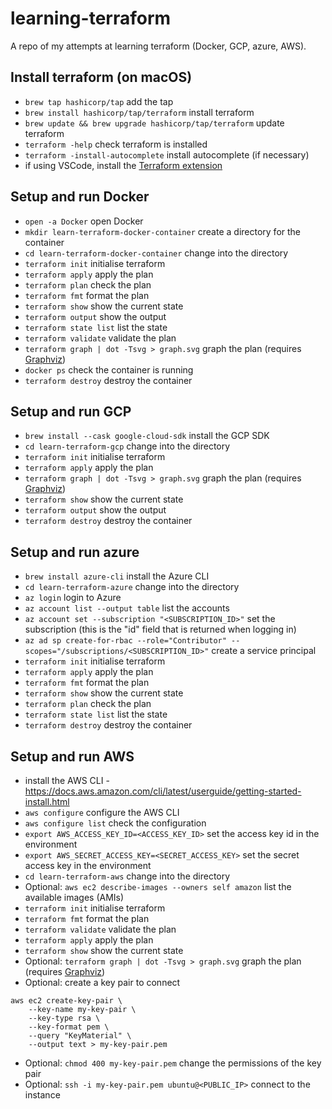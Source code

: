 # learning-terraform
A repo of my attempts at learning terraform (Docker, GCP, azure, AWS).

## Install terraform (on macOS)
- `brew tap hashicorp/tap` add the tap
- `brew install hashicorp/tap/terraform` install terraform
- `brew update && brew upgrade hashicorp/tap/terraform` update terraform
- `terraform -help` check terraform is installed
- `terraform -install-autocomplete` install autocomplete (if necessary)
- if using VSCode, install the [Terraform extension](https://marketplace.visualstudio.com/items?itemName=HashiCorp.terraform)

## Setup and run Docker
- `open -a Docker` open Docker
- `mkdir learn-terraform-docker-container` create a directory for the container
- `cd learn-terraform-docker-container` change into the directory
- `terraform init` initialise terraform
- `terraform apply` apply the plan
- `terraform plan` check the plan
- `terraform fmt` format the plan
- `terraform show` show the current state
- `terraform output` show the output
- `terraform state list` list the state
- `terraform validate` validate the plan
- `terraform graph | dot -Tsvg > graph.svg` graph the plan (requires [Graphviz](https://graphviz.org/download/))
- `docker ps` check the container is running
- `terraform destroy` destroy the container

## Setup and run GCP
- `brew install --cask google-cloud-sdk` install the GCP SDK
- `cd learn-terraform-gcp` change into the directory
- `terraform init` initialise terraform
- `terraform apply` apply the plan
- `terraform graph | dot -Tsvg > graph.svg` graph the plan (requires [Graphviz](https://graphviz.org/download/))
- `terraform show` show the current state
- `terraform output` show the output
- `terraform destroy` destroy the container

## Setup and run azure
- `brew install azure-cli` install the Azure CLI
- `cd learn-terraform-azure` change into the directory
- `az login` login to Azure
- `az account list --output table` list the accounts
- `az account set --subscription "<SUBSCRIPTION_ID>"` set the subscription (this is the "id" field that is returned when logging in)
- `az ad sp create-for-rbac --role="Contributor" --scopes="/subscriptions/<SUBSCRIPTION_ID>"` create a service principal
- `terraform init` initialise terraform
- `terraform apply` apply the plan
- `terraform fmt` format the plan
- `terraform show` show the current state
- `terraform plan` check the plan
- `terraform state list` list the state
- `terraform destroy` destroy the container

## Setup and run AWS
- install the AWS CLI - https://docs.aws.amazon.com/cli/latest/userguide/getting-started-install.html
- `aws configure` configure the AWS CLI
- `aws configure list` check the configuration
- `export AWS_ACCESS_KEY_ID=<ACCESS_KEY_ID>` set the access key id in the environment
- `export AWS_SECRET_ACCESS_KEY=<SECRET_ACCESS_KEY>` set the secret access key in the environment
- `cd learn-terraform-aws` change into the directory
- Optional: `aws ec2 describe-images --owners self amazon` list the available images (AMIs)
- `terraform init` initialise terraform
- `terraform fmt` format the plan
- `terraform validate` validate the plan
- `terraform apply` apply the plan
- `terraform show` show the current state
- Optional: `terraform graph | dot -Tsvg > graph.svg` graph the plan (requires [Graphviz](https://graphviz.org/download/))
- Optional: create a key pair to connect
```
aws ec2 create-key-pair \
    --key-name my-key-pair \
    --key-type rsa \
    --key-format pem \
    --query "KeyMaterial" \
    --output text > my-key-pair.pem
```
- Optional: `chmod 400 my-key-pair.pem` change the permissions of the key pair
- Optional: `ssh -i my-key-pair.pem ubuntu@<PUBLIC_IP>` connect to the instance